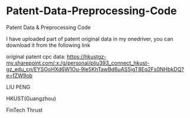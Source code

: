 # Patent-Data-Preprocessing-Code
Patent Data &amp; Preprocessing Code

I have uploaded part of patent original data in my onedriver, you can download it from the following link

original patent cpc data: https://hkustgz-my.sharepoint.com/:x:/g/personal/pliu393_connect_hkust-gz_edu_cn/EYSOoHXd6W1Ou-9le5KhTawBd6uAS5jgT8Eq2Fs0NHbkDQ?e=fZW9ob

LIU PENG

HKUST(Guangzhou)

FinTech Thrust
